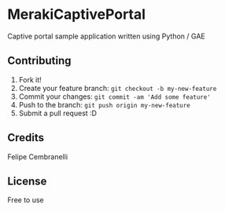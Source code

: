 # MerakiCaptivePortal
Captive portal sample application written using Python / GAE

## Contributing
1. Fork it!
2. Create your feature branch: `git checkout -b my-new-feature`
3. Commit your changes: `git commit -am 'Add some feature'`
4. Push to the branch: `git push origin my-new-feature`
5. Submit a pull request :D

## Credits
Felipe Cembranelli

## License
Free to use
